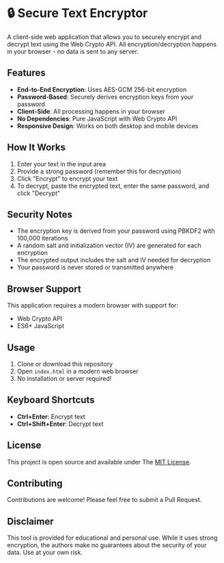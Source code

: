 # 🔒 Secure Text Encryptor

A client-side web application that allows you to securely encrypt and decrypt text using the Web Crypto API. All encryption/decryption happens in your browser - no data is sent to any server.

## Features

- **End-to-End Encryption**: Uses AES-GCM 256-bit encryption
- **Password-Based**: Securely derives encryption keys from your password
- **Client-Side**: All processing happens in your browser
- **No Dependencies**: Pure JavaScript with Web Crypto API
- **Responsive Design**: Works on both desktop and mobile devices

## How It Works

1. Enter your text in the input area
2. Provide a strong password (remember this for decryption)
3. Click "Encrypt" to encrypt your text
4. To decrypt, paste the encrypted text, enter the same password, and click "Decrypt"

## Security Notes

- The encryption key is derived from your password using PBKDF2 with 100,000 iterations
- A random salt and initialization vector (IV) are generated for each encryption
- The encrypted output includes the salt and IV needed for decryption
- Your password is never stored or transmitted anywhere

## Browser Support

This application requires a modern browser with support for:
- Web Crypto API
- ES6+ JavaScript

## Usage

1. Clone or download this repository
2. Open `index.html` in a modern web browser
3. No installation or server required!

## Keyboard Shortcuts

- **Ctrl+Enter**: Encrypt text
- **Ctrl+Shift+Enter**: Decrypt text

## License

This project is open source and available under The [MIT License](LICENSE).

## Contributing

Contributions are welcome! Please feel free to submit a Pull Request.

## Disclaimer

This tool is provided for educational and personal use. While it uses strong encryption, the authors make no guarantees about the security of your data. Use at your own risk.
